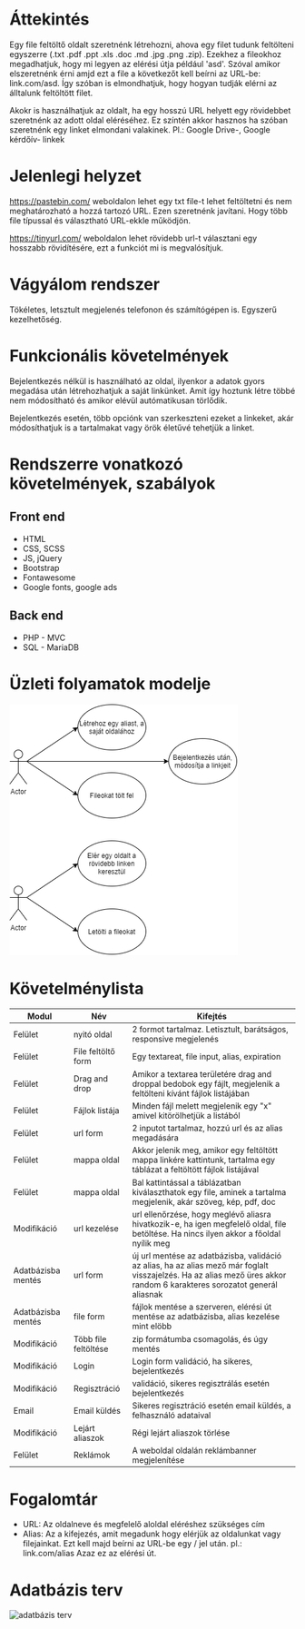 # Áttekintés
Egy file feltöltő oldalt szeretnénk létrehozni, ahova egy filet tudunk feltölteni egyszerre (.txt .pdf .ppt .xls .doc .md .jpg .png .zip). Ezekhez a fileokhoz megadhatjuk, hogy mi legyen az elérési útja például 'asd'. Szóval amikor elszeretnénk érni amjd ezt a file a következőt kell beírni az URL-be: link.com/asd. Így szóban is elmondhatjuk, hogy hogyan tudják elérni az álltalunk feltöltött filet.

Akokr is használhatjuk az oldalt, ha egy hosszú URL helyett egy rövidebbet szeretnénk az adott oldal eléréséhez. Ez színtén akkor hasznos ha szóban szeretnénk egy linket elmondani valakinek. Pl.: Google Drive-, Google kérdőív- linkek

# Jelenlegi helyzet
https://pastebin.com/ weboldalon lehet egy txt file-t lehet feltöltetni és nem meghatározható a hozzá tartozó URL. Ezen szeretnénk javítani. Hogy több file típussal és választható URL-ekkle működjön.

https://tinyurl.com/ weboldalon lehet rövidebb url-t választani egy hosszabb rövidítésére, ezt a funkciót mi is megvalósítjuk.

# Vágyálom rendszer
Tökéletes, letsztult megjelenés telefonon és számítógépen is. Egyszerű kezelhetőség.

# Funkcionális követelmények
Bejelentkezés nélkül is használható az oldal, ilyenkor a adatok gyors megadása után létrehozhatjuk a saját linkünket. Amit így hoztunk létre többé nem módosítható és amikor elévül autómatikusan törlődik.

Bejelentkezés esetén, több opciónk van szerkeszteni ezeket a linkeket, akár módosíthatjuk is a tartalmakat vagy örök életűvé tehetjük a linket.

# Rendszerre vonatkozó követelmények, szabályok
## Front end
- HTML
- CSS, SCSS
- JS, jQuery
- Bootstrap
- Fontawesome
- Google fonts, google ads

## Back end
- PHP - MVC
- SQL - MariaDB

# Üzleti folyamatok modelje
![use case diagram](https://github.com/BozoTamas/AFP2/blob/master/docs/usecase.png)

# Követelménylista
|Modul|Név|Kifejtés|
|---|---|---|
|Felület|nyitó oldal|2 formot tartalmaz. Letisztult, barátságos, responsive megjelenés|
|Felület|File feltöltő form|Egy textareat, file input, alias, expiration|
|Felület|Drag and drop|Amikor a textarea területére drag and droppal bedobok egy fájlt, megjelenik a feltölteni kívánt fájlok listájában|
|Felület|Fájlok listája|Minden fájl melett megjelenik egy "x" amivel kitörölhetjük a listából|
|Felület|url form|2 inputot tartalmaz, hozzú url és az alias megadására|
|Felület|mappa oldal|Akkor jelenik meg, amikor egy feltöltött mappa linkére kattintunk, tartalma egy táblázat a feltöltött fájlok listájával|
|Felület|mappa oldal|Bal kattintással a táblázatban kiválaszthatok egy file, aminek a tartalma megjelenik, akár szöveg, kép, pdf, doc|
|Modifikáció|url kezelése|url ellenőrzése, hogy meglévő aliasra hivatkozik-e, ha igen megfelelő oldal, file betöltése. Ha nincs ilyen akkor a főoldal nyílik meg|
|Adatbázisba mentés|url form|új url mentése az adatbázisba, validáció az alias, ha az alias mező már foglalt visszajelzés. Ha az alias mező üres akkor random 6 karakteres sorozatot generál aliasnak|
|Adatbázisba mentés|file form|fájlok mentése a szerveren, elérési út mentése az adatbázisba, alias kezelése mint elöbb|
|Modifikáció|Több file feltöltése|zip formátumba csomagolás, és úgy mentés|
|Modifikáció|Login|Login form validáció, ha sikeres, bejelentkezés|
|Modifikáció|Regisztráció|validáció, sikeres regisztrálás esetén bejelentkezés|
|Email|Email küldés|Sikeres regisztráció esetén email küldés, a felhasználó adataival|
|Modifikáció|Lejárt aliaszok|Régi lejárt aliaszok törlése|
|Felület|Reklámok|A weboldal oldalán reklámbanner megjelenítése|

# Fogalomtár
- URL: Az oldalneve és megfelelő aloldal eléréshez szükséges cím
- Alias: Az a kifejezés, amit megadunk hogy elérjük az oldalunkat vagy filejainkat. Ezt kell majd beírni az URL-be egy / jel után. pl.: link.com/alias Azaz ez az elérési út.

# Adatbázis terv
![adatbázis terv](https://github.com/BozoTamas/AFP2/blob/master/docs/adatb%C3%A1zis.png)
